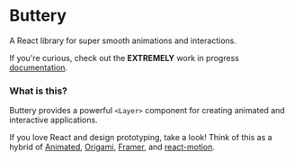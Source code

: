 # Buttery

A React library for super smooth animations and interactions.

If you're curious, check out the **EXTREMELY** work in progress [documentation](https://paulshen.github.io/buttery/).

### What is this?

Buttery provides a powerful `<Layer>` component for creating animated and interactive applications.

If you love React and design prototyping, take a look! Think of this as a hybrid of [Animated](https://facebook.github.io/react-native/docs/animated.html), [Origami](http://origami.design/), [Framer](https://github.com/koenbok/Framer), and [react-motion](https://github.com/chenglou/react-motion).
